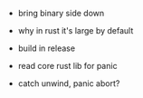 - bring binary side down

- why in rust it's large by default

- build in release

- read core rust lib for panic

- catch unwind, panic abort?
